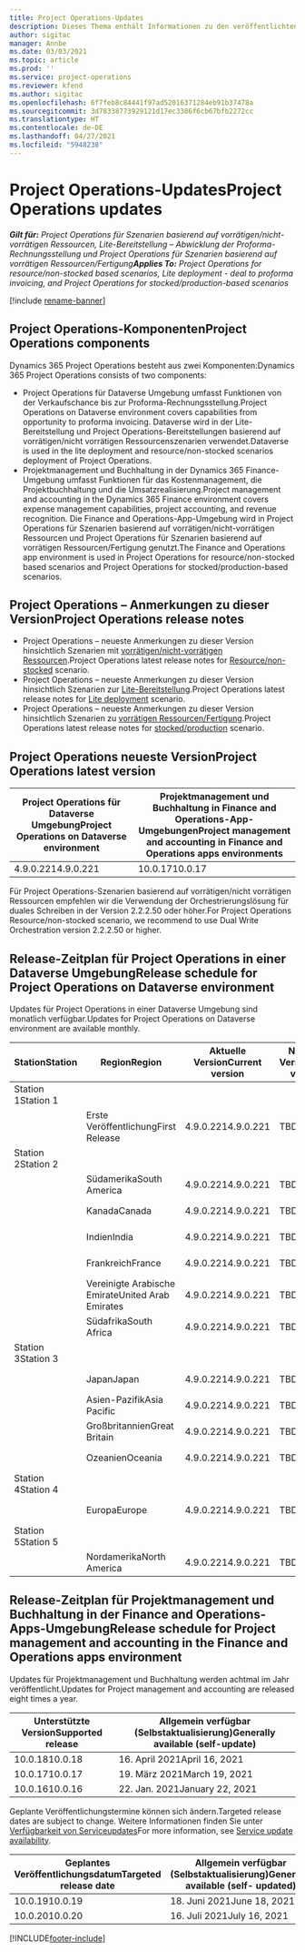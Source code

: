 ```yaml
---
title: Project Operations-Updates
description: Dieses Thema enthält Informationen zu den veröffentlichten Versionen von Dynamics 365 Project Operations.
author: sigitac
manager: Annbe
ms.date: 03/03/2021
ms.topic: article
ms.prod: ''
ms.service: project-operations
ms.reviewer: kfend
ms.author: sigitac
ms.openlocfilehash: 6f7feb8c84441f97ad52016371284eb91b37478a
ms.sourcegitcommit: 3d78338773929121d17ec3386f6cb67bfb2272cc
ms.translationtype: HT
ms.contentlocale: de-DE
ms.lasthandoff: 04/27/2021
ms.locfileid: "5948238"
---
```

# <a name="project-operations-updates"></a><span data-ttu-id="7f00f-103">Project Operations-Updates</span><span class="sxs-lookup"><span data-stu-id="7f00f-103">Project Operations updates</span></span>

<span data-ttu-id="7f00f-104">_**Gilt für:** Project Operations für Szenarien basierend auf vorrätigen/nicht-vorrätigen Ressourcen, Lite-Bereitstellung – Abwicklung der Proforma-Rechnungsstellung und Project Operations für Szenarien basierend auf vorrätigen Ressourcen/Fertigung_</span><span class="sxs-lookup"><span data-stu-id="7f00f-104">_**Applies To:** Project Operations for resource/non-stocked based scenarios, Lite deployment - deal to proforma invoicing, and Project Operations for stocked/production-based scenarios_</span></span>

[!include [rename-banner](~/includes/cc-data-platform-banner.md)]

## <a name="project-operations-components"></a><span data-ttu-id="7f00f-105">Project Operations-Komponenten</span><span class="sxs-lookup"><span data-stu-id="7f00f-105">Project Operations components</span></span>

<span data-ttu-id="7f00f-106">Dynamics 365 Project Operations besteht aus zwei Komponenten:</span><span class="sxs-lookup"><span data-stu-id="7f00f-106">Dynamics 365 Project Operations consists of two components:</span></span>

- <span data-ttu-id="7f00f-107">Project Operations für Dataverse Umgebung umfasst Funktionen von der Verkaufschance bis zur Proforma-Rechnungsstellung.</span><span class="sxs-lookup"><span data-stu-id="7f00f-107">Project Operations on Dataverse environment covers capabilities from opportunity to proforma invoicing.</span></span> <span data-ttu-id="7f00f-108">Dataverse wird in der Lite-Bereitstellung und Project Operations-Bereitstellungen basierend auf vorrätigen/nicht vorrätigen Ressourcenszenarien verwendet.</span><span class="sxs-lookup"><span data-stu-id="7f00f-108">Dataverse is used in the lite deployment and resource/non-stocked scenarios deployment of Project Operations.</span></span>
- <span data-ttu-id="7f00f-109">Projektmanagement und Buchhaltung in der Dynamics 365 Finance-Umgebung umfasst Funktionen für das Kostenmanagement, die Projektbuchhaltung und die Umsatzrealisierung.</span><span class="sxs-lookup"><span data-stu-id="7f00f-109">Project management and accounting in the Dynamics 365 Finance environment covers expense management capabilities, project accounting, and revenue recognition.</span></span> <span data-ttu-id="7f00f-110">Die Finance and Operations-App-Umgebung wird in Project Operations für Szenarien basierend auf vorrätigen/nicht-vorrätigen Ressourcen und Project Operations für Szenarien basierend auf vorrätigen Ressourcen/Fertigung genutzt.</span><span class="sxs-lookup"><span data-stu-id="7f00f-110">The Finance and Operations app environment is used in Project Operations for resource/non-stocked based scenarios and Project Operations for stocked/production-based scenarios.</span></span>

## <a name="project-operations-release-notes"></a><span data-ttu-id="7f00f-111">Project Operations – Anmerkungen zu dieser Version</span><span class="sxs-lookup"><span data-stu-id="7f00f-111">Project Operations release notes</span></span>
- <span data-ttu-id="7f00f-112">Project Operations – neueste Anmerkungen zu dieser Version hinsichtlich Szenarien mit [vorrätigen/nicht-vorrätigen Ressourcen](whats-new-apr-2021-resource-based.md).</span><span class="sxs-lookup"><span data-stu-id="7f00f-112">Project Operations latest release notes for [Resource/non-stocked](whats-new-apr-2021-resource-based.md) scenario.</span></span>
- <span data-ttu-id="7f00f-113">Project Operations – neueste Anmerkungen zu dieser Version hinsichtlich Szenarien zur [Lite-Bereitstellung](../pro/whats-new/whats-new-apr-2021-lite.md).</span><span class="sxs-lookup"><span data-stu-id="7f00f-113">Project Operations latest release notes for [Lite deployment](../pro/whats-new/whats-new-apr-2021-lite.md) scenario.</span></span>
- <span data-ttu-id="7f00f-114">Project Operations – neueste Anmerkungen zu dieser Version hinsichtlich Szenarien zu [vorrätigen Ressourcen/Fertigung](../prod-pma/whats-new/whats-new-mar-2021-stocked.md).</span><span class="sxs-lookup"><span data-stu-id="7f00f-114">Project Operations latest release notes for [stocked/production](../prod-pma/whats-new/whats-new-mar-2021-stocked.md) scenario.</span></span>

## <a name="project-operations-latest-version"></a><span data-ttu-id="7f00f-115">Project Operations neueste Version</span><span class="sxs-lookup"><span data-stu-id="7f00f-115">Project Operations latest version</span></span>

| <span data-ttu-id="7f00f-116">Project Operations für Dataverse Umgebung</span><span class="sxs-lookup"><span data-stu-id="7f00f-116">Project Operations on Dataverse environment</span></span> | <span data-ttu-id="7f00f-117">Projektmanagement und Buchhaltung in Finance and Operations-App-Umgebungen</span><span class="sxs-lookup"><span data-stu-id="7f00f-117">Project management and accounting in Finance and Operations apps environments</span></span> | 
| --- | --- |
| <span data-ttu-id="7f00f-118">4.9.0.221</span><span class="sxs-lookup"><span data-stu-id="7f00f-118">4.9.0.221</span></span> | <span data-ttu-id="7f00f-119">10.0.17</span><span class="sxs-lookup"><span data-stu-id="7f00f-119">10.0.17</span></span> |

<span data-ttu-id="7f00f-120">Für Project Operations-Szenarien basierend auf vorrätigen/nicht vorrätigen Ressourcen empfehlen wir die Verwendung der Orchestrierungslösung für duales Schreiben in der Version 2.2.2.50 oder höher.</span><span class="sxs-lookup"><span data-stu-id="7f00f-120">For Project Operations Resource/non-stocked scenario, we recommend to use Dual Write Orchestration version 2.2.2.50 or higher.</span></span>

## <a name="release-schedule-for-project-operations-on-dataverse-environment"></a><span data-ttu-id="7f00f-121">Release-Zeitplan für Project Operations in einer Dataverse Umgebung</span><span class="sxs-lookup"><span data-stu-id="7f00f-121">Release schedule for Project Operations on Dataverse environment</span></span>

<span data-ttu-id="7f00f-122">Updates für Project Operations in einer Dataverse Umgebung sind monatlich verfügbar.</span><span class="sxs-lookup"><span data-stu-id="7f00f-122">Updates for Project Operations on Dataverse environment are available monthly.</span></span> 

| <span data-ttu-id="7f00f-123">Station</span><span class="sxs-lookup"><span data-stu-id="7f00f-123">Station</span></span>   | <span data-ttu-id="7f00f-124">Region</span><span class="sxs-lookup"><span data-stu-id="7f00f-124">Region</span></span>        | <span data-ttu-id="7f00f-125">Aktuelle Version</span><span class="sxs-lookup"><span data-stu-id="7f00f-125">Current version</span></span> | <span data-ttu-id="7f00f-126">Nächste Version</span><span class="sxs-lookup"><span data-stu-id="7f00f-126">Next version</span></span> | <span data-ttu-id="7f00f-127">Allgemein verfügbar</span><span class="sxs-lookup"><span data-stu-id="7f00f-127">Generally available</span></span> |
|-----------|---------------|-----------------|--------------|---------------------|
| <span data-ttu-id="7f00f-128">Station 1</span><span class="sxs-lookup"><span data-stu-id="7f00f-128">Station 1</span></span> |   &nbsp;      |    &nbsp;       | &nbsp;       |      &nbsp;         |
|   &nbsp;  | <span data-ttu-id="7f00f-129">Erste Veröffentlichung</span><span class="sxs-lookup"><span data-stu-id="7f00f-129">First Release</span></span> |  <span data-ttu-id="7f00f-130">4.9.0.221</span><span class="sxs-lookup"><span data-stu-id="7f00f-130">4.9.0.221</span></span>       | <span data-ttu-id="7f00f-131">TBD</span><span class="sxs-lookup"><span data-stu-id="7f00f-131">TBD</span></span>     | <span data-ttu-id="7f00f-132">30. April 2021</span><span class="sxs-lookup"><span data-stu-id="7f00f-132">30-Apr-21</span></span>           |
| <span data-ttu-id="7f00f-133">Station 2</span><span class="sxs-lookup"><span data-stu-id="7f00f-133">Station 2</span></span> |   &nbsp;      |    &nbsp;       | &nbsp;       |      &nbsp;         |
|   &nbsp;  | <span data-ttu-id="7f00f-134">Südamerika</span><span class="sxs-lookup"><span data-stu-id="7f00f-134">South America</span></span> |  <span data-ttu-id="7f00f-135">4.9.0.221</span><span class="sxs-lookup"><span data-stu-id="7f00f-135">4.9.0.221</span></span>       | <span data-ttu-id="7f00f-136">TBD</span><span class="sxs-lookup"><span data-stu-id="7f00f-136">TBD</span></span>     | <span data-ttu-id="7f00f-137">30. April 2021</span><span class="sxs-lookup"><span data-stu-id="7f00f-137">30-Apr-21</span></span>           |
|    &nbsp; | <span data-ttu-id="7f00f-138">Kanada</span><span class="sxs-lookup"><span data-stu-id="7f00f-138">Canada</span></span>        |  <span data-ttu-id="7f00f-139">4.9.0.221</span><span class="sxs-lookup"><span data-stu-id="7f00f-139">4.9.0.221</span></span>       | <span data-ttu-id="7f00f-140">TBD</span><span class="sxs-lookup"><span data-stu-id="7f00f-140">TBD</span></span>     | <span data-ttu-id="7f00f-141">30. April 2021</span><span class="sxs-lookup"><span data-stu-id="7f00f-141">30-Apr-21</span></span>           |
|   &nbsp;  | <span data-ttu-id="7f00f-142">Indien</span><span class="sxs-lookup"><span data-stu-id="7f00f-142">India</span></span>         |  <span data-ttu-id="7f00f-143">4.9.0.221</span><span class="sxs-lookup"><span data-stu-id="7f00f-143">4.9.0.221</span></span>       | <span data-ttu-id="7f00f-144">TBD</span><span class="sxs-lookup"><span data-stu-id="7f00f-144">TBD</span></span>     | <span data-ttu-id="7f00f-145">30. April 2021</span><span class="sxs-lookup"><span data-stu-id="7f00f-145">30-Apr-21</span></span>           |
|   &nbsp;  | <span data-ttu-id="7f00f-146">Frankreich</span><span class="sxs-lookup"><span data-stu-id="7f00f-146">France</span></span>         |  <span data-ttu-id="7f00f-147">4.9.0.221</span><span class="sxs-lookup"><span data-stu-id="7f00f-147">4.9.0.221</span></span>       | <span data-ttu-id="7f00f-148">TBD</span><span class="sxs-lookup"><span data-stu-id="7f00f-148">TBD</span></span>     | <span data-ttu-id="7f00f-149">30. April 2021</span><span class="sxs-lookup"><span data-stu-id="7f00f-149">30-Apr-21</span></span>           |
|   &nbsp;  | <span data-ttu-id="7f00f-150">Vereinigte Arabische Emirate</span><span class="sxs-lookup"><span data-stu-id="7f00f-150">United Arab Emirates</span></span>         |  <span data-ttu-id="7f00f-151">4.9.0.221</span><span class="sxs-lookup"><span data-stu-id="7f00f-151">4.9.0.221</span></span>       | <span data-ttu-id="7f00f-152">TBD</span><span class="sxs-lookup"><span data-stu-id="7f00f-152">TBD</span></span>     | <span data-ttu-id="7f00f-153">30. April 2021</span><span class="sxs-lookup"><span data-stu-id="7f00f-153">30-Apr-21</span></span>           |
|   &nbsp;  | <span data-ttu-id="7f00f-154">Südafrika</span><span class="sxs-lookup"><span data-stu-id="7f00f-154">South Africa</span></span>         |  <span data-ttu-id="7f00f-155">4.9.0.221</span><span class="sxs-lookup"><span data-stu-id="7f00f-155">4.9.0.221</span></span>       | <span data-ttu-id="7f00f-156">TBD</span><span class="sxs-lookup"><span data-stu-id="7f00f-156">TBD</span></span>     | <span data-ttu-id="7f00f-157">30. April 2021</span><span class="sxs-lookup"><span data-stu-id="7f00f-157">30-Apr-21</span></span>           |
| <span data-ttu-id="7f00f-158">Station 3</span><span class="sxs-lookup"><span data-stu-id="7f00f-158">Station 3</span></span>  |      &nbsp;   |     &nbsp;      |     &nbsp;   |      &nbsp;         |
|   &nbsp;  | <span data-ttu-id="7f00f-159">Japan</span><span class="sxs-lookup"><span data-stu-id="7f00f-159">Japan</span></span>         |  <span data-ttu-id="7f00f-160">4.9.0.221</span><span class="sxs-lookup"><span data-stu-id="7f00f-160">4.9.0.221</span></span>       | <span data-ttu-id="7f00f-161">TBD</span><span class="sxs-lookup"><span data-stu-id="7f00f-161">TBD</span></span>     | <span data-ttu-id="7f00f-162">07. Mai 2021</span><span class="sxs-lookup"><span data-stu-id="7f00f-162">07-May-21</span></span>           |
|   &nbsp;  | <span data-ttu-id="7f00f-163">Asien-Pazifik</span><span class="sxs-lookup"><span data-stu-id="7f00f-163">Asia Pacific</span></span>  |  <span data-ttu-id="7f00f-164">4.9.0.221</span><span class="sxs-lookup"><span data-stu-id="7f00f-164">4.9.0.221</span></span>       | <span data-ttu-id="7f00f-165">TBD</span><span class="sxs-lookup"><span data-stu-id="7f00f-165">TBD</span></span>     | <span data-ttu-id="7f00f-166">07. Mai 2021</span><span class="sxs-lookup"><span data-stu-id="7f00f-166">07-May-21</span></span>           |
|   &nbsp;  | <span data-ttu-id="7f00f-167">Großbritannien</span><span class="sxs-lookup"><span data-stu-id="7f00f-167">Great Britain</span></span> |  <span data-ttu-id="7f00f-168">4.9.0.221</span><span class="sxs-lookup"><span data-stu-id="7f00f-168">4.9.0.221</span></span>       | <span data-ttu-id="7f00f-169">TBD</span><span class="sxs-lookup"><span data-stu-id="7f00f-169">TBD</span></span>     | <span data-ttu-id="7f00f-170">07. Mai 2021</span><span class="sxs-lookup"><span data-stu-id="7f00f-170">07-May-21</span></span>           |
|   &nbsp;  | <span data-ttu-id="7f00f-171">Ozeanien</span><span class="sxs-lookup"><span data-stu-id="7f00f-171">Oceania</span></span>       |  <span data-ttu-id="7f00f-172">4.9.0.221</span><span class="sxs-lookup"><span data-stu-id="7f00f-172">4.9.0.221</span></span>       | <span data-ttu-id="7f00f-173">TBD</span><span class="sxs-lookup"><span data-stu-id="7f00f-173">TBD</span></span>     | <span data-ttu-id="7f00f-174">07. Mai 2021</span><span class="sxs-lookup"><span data-stu-id="7f00f-174">07-May-21</span></span>           |
| <span data-ttu-id="7f00f-175">Station 4</span><span class="sxs-lookup"><span data-stu-id="7f00f-175">Station 4</span></span> |     &nbsp;    |     &nbsp;      |     &nbsp;   |      &nbsp;         |
|   &nbsp;  | <span data-ttu-id="7f00f-176">Europa</span><span class="sxs-lookup"><span data-stu-id="7f00f-176">Europe</span></span>        |  <span data-ttu-id="7f00f-177">4.9.0.221</span><span class="sxs-lookup"><span data-stu-id="7f00f-177">4.9.0.221</span></span>       | <span data-ttu-id="7f00f-178">TBD</span><span class="sxs-lookup"><span data-stu-id="7f00f-178">TBD</span></span>     | <span data-ttu-id="7f00f-179">14. Mai 2021</span><span class="sxs-lookup"><span data-stu-id="7f00f-179">14-May-21</span></span>           |
| <span data-ttu-id="7f00f-180">Station 5</span><span class="sxs-lookup"><span data-stu-id="7f00f-180">Station 5</span></span> |     &nbsp;    |     &nbsp;      |     &nbsp;   |      &nbsp;         |
|   &nbsp;  | <span data-ttu-id="7f00f-181">Nordamerika</span><span class="sxs-lookup"><span data-stu-id="7f00f-181">North America</span></span> |  <span data-ttu-id="7f00f-182">4.9.0.221</span><span class="sxs-lookup"><span data-stu-id="7f00f-182">4.9.0.221</span></span>       | <span data-ttu-id="7f00f-183">TBD</span><span class="sxs-lookup"><span data-stu-id="7f00f-183">TBD</span></span>     | <span data-ttu-id="7f00f-184">21. Mai 2021</span><span class="sxs-lookup"><span data-stu-id="7f00f-184">21-May-21</span></span>           |

## <a name="release-schedule-for-project-management-and-accounting-in-the-finance-and-operations-apps-environment"></a><span data-ttu-id="7f00f-185">Release-Zeitplan für Projektmanagement und Buchhaltung in der Finance and Operations-Apps-Umgebung</span><span class="sxs-lookup"><span data-stu-id="7f00f-185">Release schedule for Project management and accounting in the Finance and Operations apps environment</span></span>

<span data-ttu-id="7f00f-186">Updates für Projektmanagement und Buchhaltung werden achtmal im Jahr veröffentlicht.</span><span class="sxs-lookup"><span data-stu-id="7f00f-186">Updates for Project management and accounting are released eight times a year.</span></span>

| <span data-ttu-id="7f00f-187">Unterstützte Version</span><span class="sxs-lookup"><span data-stu-id="7f00f-187">Supported release</span></span> | <span data-ttu-id="7f00f-188">Allgemein verfügbar (Selbstaktualisierung)</span><span class="sxs-lookup"><span data-stu-id="7f00f-188">Generally available (self-update)</span></span> |
| --- | --- |
| <span data-ttu-id="7f00f-189">10.0.18</span><span class="sxs-lookup"><span data-stu-id="7f00f-189">10.0.18</span></span> | <span data-ttu-id="7f00f-190">16. April 2021</span><span class="sxs-lookup"><span data-stu-id="7f00f-190">April 16, 2021</span></span> |
| <span data-ttu-id="7f00f-191">10.0.17</span><span class="sxs-lookup"><span data-stu-id="7f00f-191">10.0.17</span></span> | <span data-ttu-id="7f00f-192">19. März 2021</span><span class="sxs-lookup"><span data-stu-id="7f00f-192">March 19, 2021</span></span> |
| <span data-ttu-id="7f00f-193">10.0.16</span><span class="sxs-lookup"><span data-stu-id="7f00f-193">10.0.16</span></span> | <span data-ttu-id="7f00f-194">22. Jan. 2021</span><span class="sxs-lookup"><span data-stu-id="7f00f-194">January 22, 2021</span></span> |


<span data-ttu-id="7f00f-195">Geplante Veröffentlichungstermine können sich ändern.</span><span class="sxs-lookup"><span data-stu-id="7f00f-195">Targeted release dates are subject to change.</span></span> <span data-ttu-id="7f00f-196">Weitere Informationen finden Sie unter [Verfügbarkeit von Serviceupdates](/dynamics365/fin-ops-core/fin-ops/get-started/public-preview-releases?toc=%2fdynamics365%2ffinance%2ftoc.json)</span><span class="sxs-lookup"><span data-stu-id="7f00f-196">For more information, see [Service update availability](/dynamics365/fin-ops-core/fin-ops/get-started/public-preview-releases?toc=%2fdynamics365%2ffinance%2ftoc.json).</span></span>

| <span data-ttu-id="7f00f-197">Geplantes Veröffentlichungsdatum</span><span class="sxs-lookup"><span data-stu-id="7f00f-197">Targeted release date</span></span> | <span data-ttu-id="7f00f-198">Allgemein verfügbar (Selbstaktualisierung)</span><span class="sxs-lookup"><span data-stu-id="7f00f-198">Generally available (self- updated)</span></span> |
| --- | --- |
| <span data-ttu-id="7f00f-199">10.0.19</span><span class="sxs-lookup"><span data-stu-id="7f00f-199">10.0.19</span></span> | <span data-ttu-id="7f00f-200">18. Juni 2021</span><span class="sxs-lookup"><span data-stu-id="7f00f-200">June 18, 2021</span></span> |
| <span data-ttu-id="7f00f-201">10.0.20</span><span class="sxs-lookup"><span data-stu-id="7f00f-201">10.0.20</span></span> | <span data-ttu-id="7f00f-202">16. Juli 2021</span><span class="sxs-lookup"><span data-stu-id="7f00f-202">July 16, 2021</span></span> |


[!INCLUDE[footer-include](../includes/footer-banner.md)]